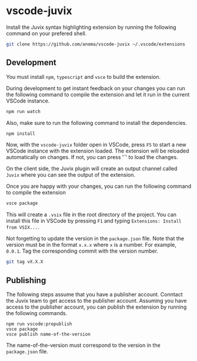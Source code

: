# vscode-juvix

Install the Juvix syntax highlighting extension by running the following
command on your prefered shell.

```bash
git clone https://github.com/anoma/vscode-juvix ~/.vscode/extensions
```

## Development

You must install `npm`, `typescript` and `vsce` to build the extension.

During development to get instant feedback on your changes
you can run the following command to compile the extension
and let it run in the current VSCode instance.

```bash
npm run watch
```

Also, make sure to run the following command to install the dependencies.

```bash
npm install
```

Now, with the `vscode-juvix` folder open in VSCode, press `F5` to start a new VSCode instance with the extension loaded. The extension will be reloaded automatically on changes. If not, you can press '`' to load the changes.

On the client side, the Juvix plugin will create an output channel called `Juvix` where you can see the output of the extension.

Once you are happy with your changes, you can run the following command to compile the extension

```bash
vsce package
```

This will create a `.vsix` file in the root directory of the project. You can install this file in VSCode by pressing `F1` and typing `Extensions: Install from VSIX...`.

Not forgetting to update the version in the `package.json` file. Note that the version must be in the format `x.x.x` where `x` is a number. For example, `0.0.1`.
Tag the corresponding commit with the version number.

```bash
git tag vX.X.X
```

## Publishing

The following steps assume that you have a publisher account.
Conntact the Juvix team to get access to the publisher account.
Assuming you have access to the publisher account, you can publish the extension by running the following commands.

```
npm run vscode:prepublish
vsce package
vsce publish name-of-the-version
```

The name-of-the-version must correspond to the version in the `package.json` file.
